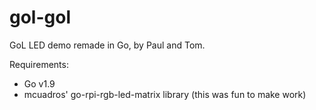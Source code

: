 # gol-gol

GoL LED demo remade in Go, by Paul and Tom. 

Requirements: 
- Go v1.9
- mcuadros' go-rpi-rgb-led-matrix library (this was fun to make work)
